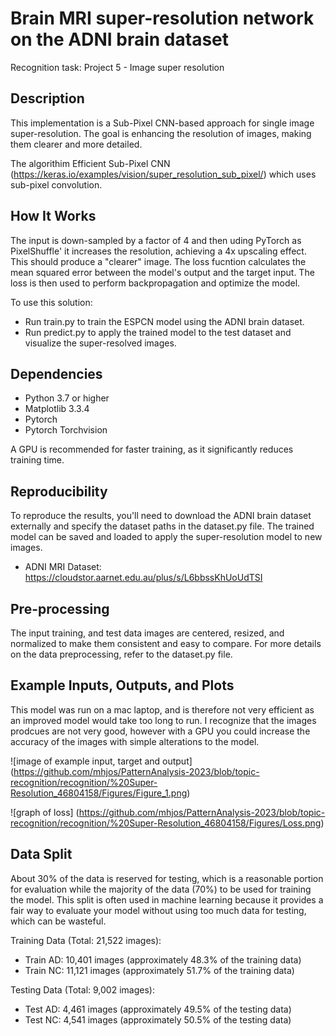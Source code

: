 # Brain MRI super-resolution network on the ADNI brain dataset
Recognition task: Project 5 - Image super resolution

## Description
This implementation is a Sub-Pixel CNN-based approach for single image super-resolution. The goal is enhancing the resolution of images, making them clearer and more detailed. 

The algorithim Efficient Sub-Pixel CNN (https://keras.io/examples/vision/super_resolution_sub_pixel/) which uses sub-pixel convolution.

## How It Works
The input is down-sampled by a factor of 4 and then uding PyTorch as PixelShuffle' it increases the resolution, achieving a 4x upscaling effect. This should produce a "clearer" image. The loss fucntion calculates the mean squared error between the model's output and the target input. The loss is then used to perform backpropagation and optimize the model.

To use this solution:
- Run train.py to train the ESPCN model using the ADNI brain dataset.
- Run predict.py to apply the trained model to the test dataset and visualize the super-resolved images.

## Dependencies

- Python 3.7 or higher
- Matplotlib 3.3.4
- Pytorch
- Pytorch Torchvision

A GPU is recommended for faster training, as it significantly reduces training time.

## Reproducibility
To reproduce the results, you'll need to download the ADNI brain dataset externally and specify the dataset paths in the dataset.py file. The trained model can be saved and loaded to apply the super-resolution model to new images.
- ADNI MRI Dataset: https://cloudstor.aarnet.edu.au/plus/s/L6bbssKhUoUdTSI


## Pre-processing
The input training, and test data images are centered, resized, and normalized to make them consistent and easy to compare. For more details on the data preprocessing, refer to the dataset.py file.


## Example Inputs, Outputs, and Plots
This model was run on a mac laptop, and is therefore not very efficient as an improved model would take too long to run. I recognize that the images prodcues are not very good, however with a GPU you could increase the accuracy of the images with simple alterations to the model. 

![image of example input, target and output] (https://github.com/mhjos/PatternAnalysis-2023/blob/topic-recognition/recognition/%20Super-Resolution_46804158/Figures/Figure_1.png)

![graph of loss] (https://github.com/mhjos/PatternAnalysis-2023/blob/topic-recognition/recognition/%20Super-Resolution_46804158/Figures/Loss.png)

## Data Split
About 30% of the data is reserved for testing, which is a reasonable portion for evaluation while the majority of the data (70%) to be used for training the model. This split is often used in machine learning because it provides a fair way to evaluate your model without using too much data for testing, which can be wasteful.

Training Data (Total: 21,522 images):
- Train AD: 10,401 images (approximately 48.3% of the training data)
- Train NC: 11,121 images (approximately 51.7% of the training data)

Testing Data (Total: 9,002 images):
- Test AD: 4,461 images (approximately 49.5% of the testing data)
- Test NC: 4,541 images (approximately 50.5% of the testing data)
